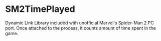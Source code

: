 # SM2TimePlayed
Dynamic Link Library included with unofficial Marvel's Spider-Man 2 PC port. Once attached to the process, it counts amount of time spent in the game.
